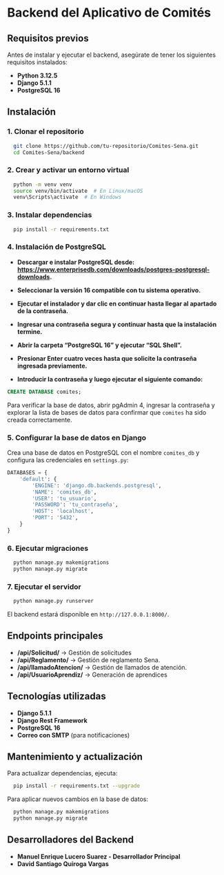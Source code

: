 # Backend del Aplicativo de Comités

## Requisitos previos

Antes de instalar y ejecutar el backend, asegúrate de tener los siguientes requisitos instalados:

- **Python 3.12.5**
- **Django 5.1.1**
- **PostgreSQL 16**

## Instalación

### 1. Clonar el repositorio

```sh
  git clone https://github.com/tu-repositorio/Comites-Sena.git
  cd Comites-Sena/backend
```

### 2. Crear y activar un entorno virtual

```sh
  python -m venv venv
  source venv/bin/activate  # En Linux/macOS
  venv\Scripts\activate  # En Windows
```

### 3. Instalar dependencias

```sh
  pip install -r requirements.txt
```

### 4. Instalación de PostgreSQL

- **Descargar e instalar PostgreSQL desde: https://www.enterprisedb.com/downloads/postgres-postgresql-downloads.**

- **Seleccionar la versión 16 compatible con tu sistema operativo.**

- **Ejecutar el instalador y dar clic en continuar hasta llegar al apartado de la contraseña.**

- **Ingresar una contraseña segura y continuar hasta que la instalación termine.**

- **Abrir la carpeta “PostgreSQL 16” y ejecutar “SQL Shell”.**

- **Presionar Enter cuatro veces hasta que solicite la contraseña ingresada previamente.**

- **Introducir la contraseña y luego ejecutar el siguiente comando:**

```sql
CREATE DATABASE comites;
```

Para verificar la base de datos, abrir pgAdmin 4, ingresar la contraseña y explorar la lista de bases de datos para confirmar que `comites` ha sido creada correctamente.

### 5. Configurar la base de datos en Django

Crea una base de datos en PostgreSQL con el nombre `comites_db` y configura las credenciales en `settings.py`:

```python
DATABASES = {
    'default': {
        'ENGINE': 'django.db.backends.postgresql',
        'NAME': 'comites_db',
        'USER': 'tu_usuario',
        'PASSWORD': 'tu_contraseña',
        'HOST': 'localhost',
        'PORT': '5432',
    }
}
```

### 6. Ejecutar migraciones

```sh
  python manage.py makemigrations
  python manage.py migrate
```

### 7. Ejecutar el servidor

```sh
  python manage.py runserver
```

El backend estará disponible en `http://127.0.0.1:8000/`.

## Endpoints principales

- **/api/Solicitud/** → Gestión de solicitudes
- **/api/Reglamento/** → Gestión de reglamento Sena.
- **/api/llamadoAtencion/** → Gestión de llamados de atención.
- **/api/UsuarioAprendiz/** → Generación de aprendices

## Tecnologías utilizadas

- **Django 5.1.1**
- **Django Rest Framework**
- **PostgreSQL 16**
- **Correo con SMTP** (para notificaciones)

## Mantenimiento y actualización

Para actualizar dependencias, ejecuta:

```sh
  pip install -r requirements.txt --upgrade
```

Para aplicar nuevos cambios en la base de datos:

```sh
  python manage.py makemigrations
  python manage.py migrate
```

## Desarrolladores del Backend

- **Manuel Enrique Lucero Suarez - Desarrollador Principal**
- **David Santiago Quiroga Vargas**
